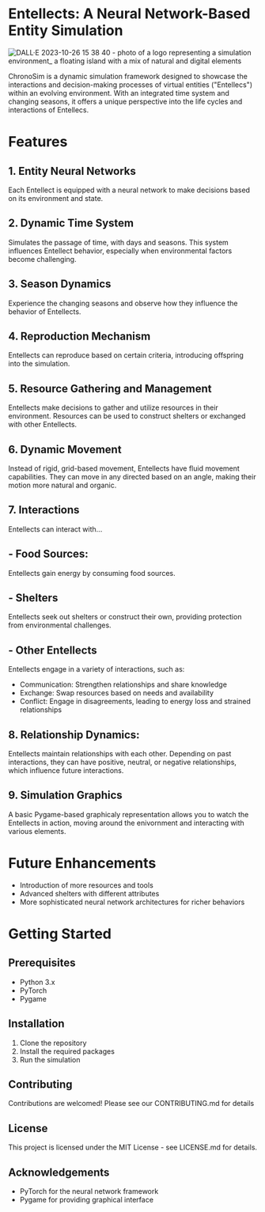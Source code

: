 # Entellects: A Neural Network-Based Entity Simulation

![DALL·E 2023-10-26 15 38 40 - photo of a logo representing a simulation environment_ a floating island with a mix of natural and digital elements](https://github.com/WarmMilkCodes/ChronoSim/assets/87686876/8c1cb444-3a92-4e9a-ac8a-04e7bae77b38)


ChronoSim is a dynamic simulation framework designed to showcase the interactions and decision-making processes of virtual entities ("Entellecs") within an evolving environment. With an integrated time system and changing seasons, it offers a unique perspective into the life cycles and interactions of Entellecs.

# Features
## 1. Entity Neural Networks
Each Entellect is equipped with a neural network to make decisions based on its environment and state.
## 2. Dynamic Time System
Simulates the passage of time, with days and seasons. This system influences Entellect behavior, especially when environmental factors become challenging.
## 3. Season Dynamics
Experience the changing seasons and observe how they influence the behavior of Entellects.
## 4. Reproduction Mechanism
Entellects can reproduce based on certain criteria, introducing offspring into the simulation.
## 5. Resource Gathering and Management
Entellects make decisions to gather and utilize resources in their environment. Resources can be used to construct shelters or exchanged with other Entellects.
## 6. Dynamic Movement
Instead of rigid, grid-based movement, Entellects have fluid movement capabilities. They can move in any directed based on an angle, making their motion more natural and organic.
## 7. Interactions
Entellects can interact with...
## - Food Sources:
Entellects gain energy by consuming food sources.
## - Shelters
Entellects seek out shelters or construct their own, providing protection from environmental challenges.
## - Other Entellects
Entellects engage in a variety of interactions, such as:
- Communication: Strengthen relationships and share knowledge
- Exchange: Swap resources based on needs and availability
- Conflict: Engage in disagreements, leading to energy loss and strained relationships
## 8. Relationship Dynamics:
Entellects maintain relationships with each other. Depending on past interactions, they can have positive, neutral, or negative relationships, which influence future interactions.
## 9. Simulation Graphics
A basic Pygame-based graphicaly representation allows you to watch the Entellects in action, moving around the enivornment and interacting with various elements.



# Future Enhancements
- Introduction of more resources and tools
- Advanced shelters with different attributes
- More sophisticated neural network architectures for richer behaviors
 
# Getting Started
## Prerequisites
- Python 3.x
- PyTorch
- Pygame

## Installation
1. Clone the repository
2. Install the required packages
3. Run the simulation

## Contributing
Contributions are welcomed! Please see our CONTRIBUTING.md for details

## License
This project is licensed under the MIT License - see LICENSE.md for details.

## Acknowledgements
- PyTorch for the neural network framework
- Pygame for providing graphical interface
